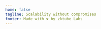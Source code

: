 ```yaml
---
home: false
tagline: Scalability without compromises
footer: Made with ❤️ by zktube Labs
---
```

